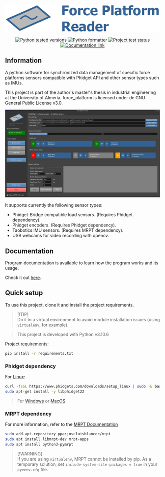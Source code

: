 <p align="center">
  <a href="#readme"><img alt="Force platform reader logo" src="images/force_platform_logo.png"></a>
</p>
<p align="center">
  <a href="#readme"><img alt="Python tested versions" src="https://img.shields.io/badge/python-3.10_3.11-blue.svg"></a>
  <a href="https://github.com/psf/black"><img alt="Python formatter" src="https://img.shields.io/badge/code%20style-black-000000.svg"></a>
  <a href="https://github.com/AaronPB/force_platform/actions/workflows/project_test.yaml"><img alt="Project test status" src="https://github.com/AaronPB/force_platform/actions/workflows/project_test.yaml/badge.svg"></a>
  <a href="docs/home.md"><img alt="Documentation link" src="https://img.shields.io/badge/docs-available-limegreen.svg"></a>
</p>

## Information

A python software for synchronized data management of specific force platforms sensors compatible with Phidget API and other sensor types such as IMUs.

This project is part of the author's master's thesis in industrial engineering at the University of Almería. force_platform is licensed under de GNU General Public License v3.0.

![Main UI](docs/images/mainUI.png)

It supports currently the following sensor types:
- Phidget-Bridge compatible load sensors. (Requires Phidget dependency).
- Phidget encoders. (Requires Phidget dependency).
- Taobotics IMU sensors. (Requires MRPT dependency).
- USB webcams for video recording with opencv.

## Documentation

Program documentation is available to learn how the program works and its usage.

Check it out [here](docs/home.md).

## Quick setup

To use this project, clone it and install the project requirements.

> [!TIP]\
> Do it in a virtual environment to avoid module installation issues (using `virtualenv`, for example).

> This project is developed with Python v3.10.6

Project requirements:
```bash
pip install -r requirements.txt
```

### Phidget dependency

For [Linux](https://www.phidgets.com/docs/OS_-_Linux#Quick_Downloads):

```bash
curl -fsSL https://www.phidgets.com/downloads/setup_linux | sudo -E bash - &&\
sudo apt-get install -y libphidget22
```

> For [Windows](https://www.phidgets.com/docs/OS_-_Windows#Quick_Downloads) or [MacOS](https://www.phidgets.com/docs/OS_-_macOS#Quick_Downloads)

### MRPT dependency

For more information, refer to the [MRPT Documentation](https://docs.mrpt.org/reference/latest/download-mrpt.html#debian-ubuntu-ppa)

```bash
sudo add-apt-repository ppa:joseluisblancoc/mrpt
sudo apt install libmrpt-dev mrpt-apps
sudo apt install python3-pymrpt
```

> [!WARNING]\
> If you are using `virtualenv`, MRPT cannot be installed by pip. As a temporary solution, set `include-system-site-packages = true` in your `pyvenv.cfg` file.
